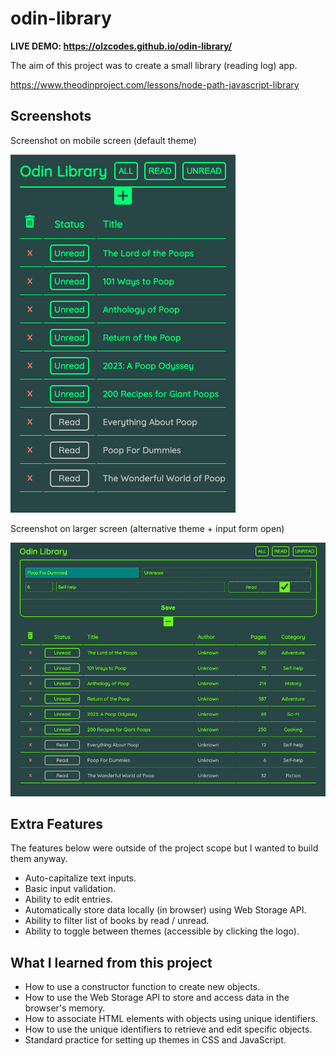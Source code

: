 # odin-library

**LIVE DEMO: https://olzcodes.github.io/odin-library/**

The aim of this project was to create a small library (reading log) app.

https://www.theodinproject.com/lessons/node-path-javascript-library

## Screenshots

Screenshot on mobile screen (default theme)

![screenshot on mobile screen](./screenshots/screenshot-mobile.png)

Screenshot on larger screen (alternative theme + input form open)

![screenshot on larger screen](./screenshots/screenshot-desktop.png)

## Extra Features

The features below were outside of the project scope but I wanted to build them anyway.

- Auto-capitalize text inputs.
- Basic input validation.
- Ability to edit entries.
- Automatically store data locally (in browser) using Web Storage API.
- Ability to filter list of books by read / unread.
- Ability to toggle between themes (accessible by clicking the logo).

## What I learned from this project

- How to use a constructor function to create new objects.
- How to use the Web Storage API to store and access data in the browser's memory.
- How to associate HTML elements with objects using unique identifiers.
- How to use the unique identifiers to retrieve and edit specific objects.
- Standard practice for setting up themes in CSS and JavaScript.
